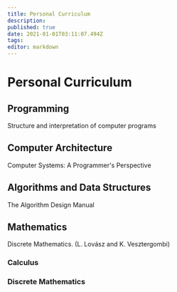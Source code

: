 ```yaml
---
title: Personal Curriculum
description: 
published: true
date: 2021-01-01T03:11:07.494Z
tags: 
editor: markdown
---
```


# Personal Curriculum

## Programming

Structure and interpretation of computer programs

## Computer Architecture
Computer Systems: A Programmer's Perspective

## Algorithms and Data Structures
The Algorithm Design Manual

## Mathematics 
Discrete Mathematics. (L. Lovász and K. Vesztergombi)
### Calculus 
### Discrete Mathematics